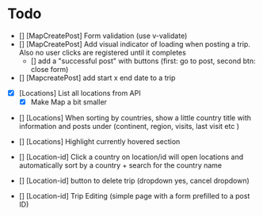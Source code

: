 # Todo

- [] [MapCreatePost] Form validation (use v-validate)
- [] [MapCreatePost] Add visual indicator of loading when posting a trip. Also no user clicks are registered until it completes
  - [] add a "successful post" with buttons (first: go to post, second btn: close form)
- [] [MapcreatePost] add start x end date to a trip

- [x] [Locations] List all locations from API
  - [x] Make Map a bit smaller
- [] [Locations] When sorting by countries, show a little country title with information and posts under (continent, region, visits, last visit etc )
- [] [Locations] Highlight currently hovered section

- [] [Location-id] Click a country on location/id will open locations and automatically sort by a country + search for the country name
- [] [Location-id] button to delete trip (dropdown yes, cancel dropdown)
- [] [Location-id] Trip Editing (simple page with a form prefilled to a post ID)

